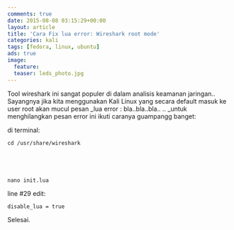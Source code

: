 ```yaml
---
comments: true
date: 2015-08-08 03:15:29+00:00
layout: article
title: 'Cara Fix lua error: Wireshark root mode'
categories: kali
tags: [fedora, linux, ubuntu]
ads: true
image:
  feature: 
  teaser: leds_photo.jpg
---
```


Tool wireshark ini sangat populer di dalam analisis keamanan jaringan.. Sayangnya jika kita menggunakan Kali Linux yang secara default masuk ke user root akan mucul pesan _lua error : bla..bla..bla.. .. _untuk menghilangkan pesan error ini ikuti caranya guampangg banget:

di terminal:



    cd /usr/share/wireshark





    nano init.lua



line #29 edit:



    disable_lua = true



Selesai.
